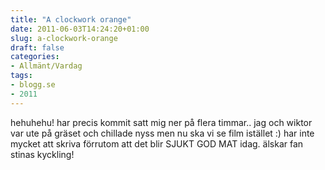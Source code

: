 ```yaml
---
title: "A clockwork orange"
date: 2011-06-03T14:24:20+01:00
slug: a-clockwork-orange
draft: false
categories:
- Allmänt/Vardag
tags:
- blogg.se
- 2011
---
```

hehuhehu! har precis kommit satt mig ner på flera timmar.. jag och wiktor var ute på gräset och chillade nyss men nu ska vi se film istället :) har inte mycket att skriva förrutom att det blir SJUKT GOD MAT idag. älskar fan stinas kyckling!